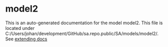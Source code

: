 # model2
This is an auto-generated documentation for the model model2. This file
is located under C:/Users/johan/development/GitHub/sa.repo.public/SA/models/model2/.
See [extending docs](/docs/md/extending_docs.md)